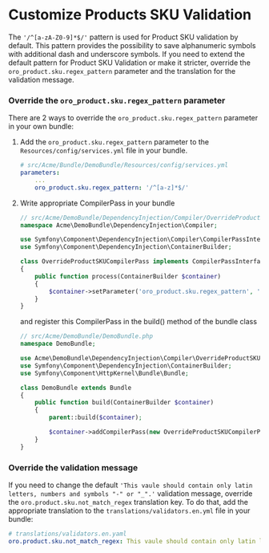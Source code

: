Customize Products SKU Validation
=================================

The `'/^[a-zA-Z0-9]*$/'` pattern is used for Product SKU validation by default.
This pattern provides the possibility to save alphanumeric symbols with additional dash and underscore symbols.
If you need to extend the default pattern for Product SKU Validation or make it stricter,
override the `oro_product.sku.regex_pattern` parameter and the translation for the validation message. 

### Override the `oro_product.sku.regex_pattern` parameter

There are 2 ways to override the `oro_product.sku.regex_pattern` parameter in your own bundle:

1. Add the `oro_product.sku.regex_pattern` parameter to the `Resources/config/services.yml` file in your bundle.
    
    ```yml
    # src/Acme/Bundle/DemoBundle/Resources/config/services.yml
    parameters:
        ...
        oro_product.sku.regex_pattern: '/^[a-z]*$/'
    ```
    
2. Write appropriate CompilerPass in your bundle

    ```php
    // src/Acme/DemoBundle/DependencyInjection/Compiler/OverrideProductSKUCompilerPass.php
    namespace Acme\DemoBundle\DependencyInjection\Compiler;
    
    use Symfony\Component\DependencyInjection\Compiler\CompilerPassInterface;
    use Symfony\Component\DependencyInjection\ContainerBuilder;
    
    class OverrideProductSKUCompilerPass implements CompilerPassInterface
    {
        public function process(ContainerBuilder $container)
        {
            $container->setParameter('oro_product.sku.regex_pattern', '/^[a-z]*$/');
        }
    }
    ```
    
   and register this CompilerPass in the build() method of the bundle class
   
   ```php
   // src/Acme/DemoBundle/DemoBundle.php
   namespace DemoBundle;
   
   use Acme\DemoBundle\DependencyInjection\Compiler\OverrideProductSKUCompilerPass;
   use Symfony\Component\DependencyInjection\ContainerBuilder;
   use Symfony\Component\HttpKernel\Bundle\Bundle;
   
   class DemoBundle extends Bundle
   {
       public function build(ContainerBuilder $container)
       {
           parent::build($container);
   
           $container->addCompilerPass(new OverrideProductSKUCompilerPass());
       }
   }
   ```

### Override the validation message

If you need to change the default `'This vaule should contain only latin letters, numbers and symbols "-" or "_".'` validation message, override the `oro.product.sku.not_match_regex` translation key. To do that, add the appropriate translation to the `translations/validators.en.yml` file in your bundle:

```yml
# translations/validators.en.yaml
oro.product.sku.not_match_regex: This vaule should contain only latin letters in lower case.
```
